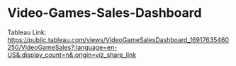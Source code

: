 # Video-Games-Sales-Dashboard

Tableau Link: https://public.tableau.com/views/VideoGameSalesDashboard_16917635460250/VideoGameSales?:language=en-US&:display_count=n&:origin=viz_share_link
